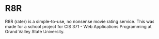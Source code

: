 # R8R

R8R (rater) is a simple-to-use, no nonsense movie rating service. This was made for a school project for CIS 371 - Web Applications Programming at Grand Valley State University.
